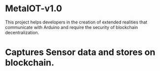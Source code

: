 # MetaIOT-v1.0
This project helps developers in the creation of extended realities that communicate with Arduino and require the security of blockchain decentralization.
# Captures Sensor data and stores on blockchain.
